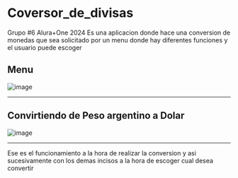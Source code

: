# Coversor_de_divisas
Grupo #6 Alura+One 2024
Es una aplicacion donde hace una conversion de monedas que sea solicitado por un menu donde hay diferentes funciones y el usuario puede escoger 

Menu 
-----------------------------------
![image](https://github.com/kevin296/Coversor_de_divisas/assets/65751286/0264c31f-73dc-4f68-8acf-1043096aa6fa)

-----------------------------------
Convirtiendo de Peso argentino a Dolar 
------------------------------------
![image](https://github.com/kevin296/Coversor_de_divisas/assets/65751286/206bea7e-0a12-4fb6-af37-2b266ec1241b)

------------------------------------


Ese es el funcionamiento a la hora de realizar la conversion y asi sucesivamente con los demas incisos a la hora de escoger
cual desea convertir 

